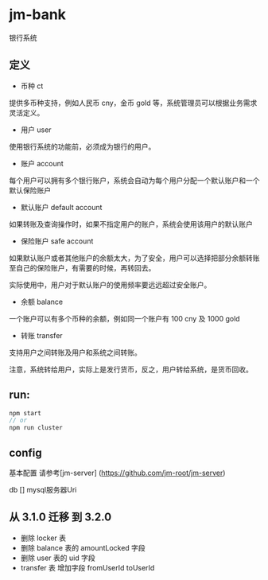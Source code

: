 # jm-bank

银行系统

## 定义

- 币种 ct

提供多币种支持，例如人民币 cny，金币 gold 等，系统管理员可以根据业务需求灵活定义。

- 用户 user

使用银行系统的功能前，必须成为银行的用户。

- 账户 account

每个用户可以拥有多个银行账户，系统会自动为每个用户分配一个默认账户和一个默认保险账户

- 默认账户 default account

如果转账及查询操作时，如果不指定用户的账户，系统会使用该用户的默认账户

- 保险账户 safe account

如果默认账户或者其他账户的余额太大，为了安全，用户可以选择把部分余额转账至自己的保险账户，有需要的时候，再转回去。

实际使用中，用户对于默认账户的使用频率要远远超过安全账户。

- 余额 balance

一个账户可以有多个币种的余额，例如同一个账户有 100 cny 及 1000 gold

- 转账 transfer

支持用户之间转账及用户和系统之间转账。

注意，系统转给用户，实际上是发行货币，反之，用户转给系统，是货币回收。


## run:

```javascript
npm start
// or
npm run cluster
```

## config

基本配置 请参考[jm-server] (https://github.com/jm-root/jm-server)

db [] mysql服务器Uri

## 从 3.1.0 迁移 到 3.2.0

- 删除 locker 表
- 删除 balance 表的 amountLocked 字段
- 删除 user 表的 uid 字段
- transfer 表 增加字段 fromUserId toUserId

